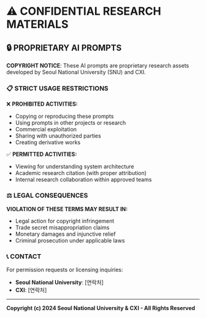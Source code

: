 # ⚠️ CONFIDENTIAL RESEARCH MATERIALS

## 🔒 PROPRIETARY AI PROMPTS

**COPYRIGHT NOTICE**: These AI prompts are proprietary research assets developed by Seoul National University (SNU) and CXI.

### 📋 STRICT USAGE RESTRICTIONS

❌ **PROHIBITED ACTIVITIES:**
- Copying or reproducing these prompts
- Using prompts in other projects or research
- Commercial exploitation
- Sharing with unauthorized parties
- Creating derivative works

✅ **PERMITTED ACTIVITIES:**
- Viewing for understanding system architecture
- Academic research citation (with proper attribution)
- Internal research collaboration within approved teams

### ⚖️ LEGAL CONSEQUENCES

**VIOLATION OF THESE TERMS MAY RESULT IN:**
- Legal action for copyright infringement
- Trade secret misappropriation claims
- Monetary damages and injunctive relief
- Criminal prosecution under applicable laws

### 📞 CONTACT

For permission requests or licensing inquiries:
- **Seoul National University**: [연락처]
- **CXI**: [연락처]

---

**Copyright (c) 2024 Seoul National University & CXI - All Rights Reserved**
